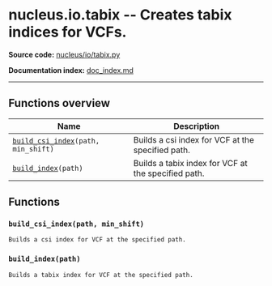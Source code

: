 # nucleus.io.tabix -- Creates tabix indices for VCFs.
**Source code:** [nucleus/io/tabix.py](https://github.com/google/nucleus/tree/master/nucleus/io/tabix.py)

**Documentation index:** [doc_index.md](../../doc_index.md)

---


## Functions overview
Name | Description
-----|------------
[`build_csi_index`](#build_csi_index)`(path, min_shift)` | Builds a csi index for VCF at the specified path.
[`build_index`](#build_index)`(path)` | Builds a tabix index for VCF at the specified path.

## Functions
<a name="build_csi_index"></a>
### `build_csi_index(path, min_shift)`
```
Builds a csi index for VCF at the specified path.
```

<a name="build_index"></a>
### `build_index(path)`
```
Builds a tabix index for VCF at the specified path.
```

